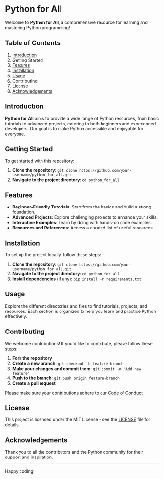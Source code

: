 # Python for All

Welcome to **Python for All**, a comprehensive resource for learning and mastering Python programming!

## Table of Contents

1. [Introduction](#introduction)
2. [Getting Started](#getting-started)
3. [Features](#features)
4. [Installation](#installation)
5. [Usage](#usage)
6. [Contributing](#contributing)
7. [License](#license)
8. [Acknowledgements](#acknowledgements)

## Introduction

**Python for All** aims to provide a wide range of Python resources, from basic tutorials to advanced projects, catering to both beginners and experienced developers. Our goal is to make Python accessible and enjoyable for everyone.

## Getting Started

To get started with this repository:

1. **Clone the repository**: `git clone https://github.com/your-username/python_for_all.git`
2. **Navigate to the project directory**: `cd python_for_all`

## Features

- **Beginner-Friendly Tutorials**: Start from the basics and build a strong foundation.
- **Advanced Projects**: Explore challenging projects to enhance your skills.
- **Interactive Examples**: Learn by doing with hands-on code examples.
- **Resources and References**: Access a curated list of useful resources.

## Installation

To set up the project locally, follow these steps:

1. **Clone the repository**: `git clone https://github.com/your-username/python_for_all.git`
2. **Navigate to the project directory**: `cd python_for_all`
3. **Install dependencies** (if any): `pip install -r requirements.txt`

## Usage

Explore the different directories and files to find tutorials, projects, and resources. Each section is organized to help you learn and practice Python effectively.

## Contributing

We welcome contributions! If you'd like to contribute, please follow these steps:

1. **Fork the repository**
2. **Create a new branch**: `git checkout -b feature-branch`
3. **Make your changes and commit them**: `git commit -m 'Add new feature'`
4. **Push to the branch**: `git push origin feature-branch`
5. **Create a pull request**

Please make sure your contributions adhere to our [Code of Conduct](CODE_OF_CONDUCT.md).

## License

This project is licensed under the MIT License - see the [LICENSE](LICENSE) file for details.

## Acknowledgements

Thank you to all the contributors and the Python community for their support and inspiration.

---

Happy coding!


